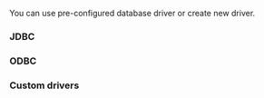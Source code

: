 You can use pre-configured database driver or create new driver.

### JDBC

### ODBC

### Custom drivers